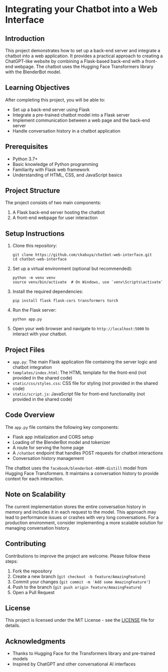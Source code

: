 # Integrating your Chatbot into a Web Interface

## Introduction
This project demonstrates how to set up a back-end server and integrate a chatbot into a web application. It provides a practical approach to creating a ChatGPT-like website by combining a Flask-based back-end with a front-end webpage. The chatbot uses the Hugging Face Transformers library with the BlenderBot model.

## Learning Objectives
After completing this project, you will be able to:
- Set up a back-end server using Flask
- Integrate a pre-trained chatbot model into a Flask server
- Implement communication between a web page and the back-end server
- Handle conversation history in a chatbot application

## Prerequisites
- Python 3.7+
- Basic knowledge of Python programming
- Familiarity with Flask web framework
- Understanding of HTML, CSS, and JavaScript basics

## Project Structure
The project consists of two main components:
1. A Flask back-end server hosting the chatbot
2. A front-end webpage for user interaction

## Setup Instructions
1. Clone this repository:
   ```
   git clone https://github.com/ckabuya/chatbot-web-interface.git
   cd chatbot-web-interface
   ```

2. Set up a virtual environment (optional but recommended):
   ```
   python -m venv venv
   source venv/bin/activate  # On Windows, use `venv\Scripts\activate`
   ```

3. Install the required dependencies:
   ```
   pip install flask flask-cors transformers torch
   ```

4. Run the Flask server:
   ```
   python app.py
   ```

5. Open your web browser and navigate to `http://localhost:5000` to interact with your chatbot.

## Project Files
- `app.py`: The main Flask application file containing the server logic and chatbot integration
- `templates/index.html`: The HTML template for the front-end (not provided in the shared code)
- `static/css/styles.css`: CSS file for styling (not provided in the shared code)
- `static/script.js`: JavaScript file for front-end functionality (not provided in the shared code)

## Code Overview
The `app.py` file contains the following key components:

- Flask app initialization and CORS setup
- Loading of the BlenderBot model and tokenizer
- A route for serving the home page
- A `/chatbot` endpoint that handles POST requests for chatbot interactions
- Conversation history management

The chatbot uses the `facebook/blenderbot-400M-distill` model from Hugging Face Transformers. It maintains a conversation history to provide context for each interaction.

## Note on Scalability
The current implementation stores the entire conversation history in memory and includes it in each request to the model. This approach may lead to performance issues or crashes with very long conversations. For a production environment, consider implementing a more scalable solution for managing conversation history.

## Contributing
Contributions to improve the project are welcome. Please follow these steps:
1. Fork the repository
2. Create a new branch (`git checkout -b feature/AmazingFeature`)
3. Commit your changes (`git commit -m 'Add some AmazingFeature'`)
4. Push to the branch (`git push origin feature/AmazingFeature`)
5. Open a Pull Request

## License
This project is licensed under the MIT License - see the [LICENSE](LICENSE) file for details.

## Acknowledgments
- Thanks to Hugging Face for the Transformers library and pre-trained models
- Inspired by ChatGPT and other conversational AI interfaces